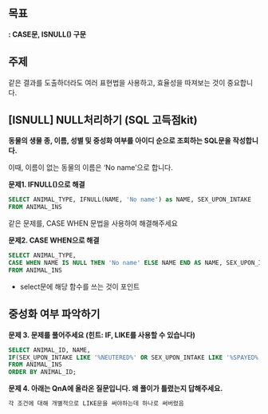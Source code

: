 ## 목표

**: CASE문, ISNULL() 구문**

## 주제

같은 결과를 도출하더라도 여러 표현법을 사용하고, 효율성을 따져보는 것이 중요합니다.

## [ISNULL] NULL처리하기 (SQL 고득점kit)

[](https://school.programmers.co.kr/learn/courses/30/lessons/59410)

**동물의 생물 종, 이름, 성별 및 중성화 여부를 아이디 순으로 조회하는 SQL문을 작성합니다.**

이때, 이름이 없는 동물의 이름은 ‘No name’으로 합니다.

**문제1. IFNULL()으로 해결**

```sql
SELECT ANIMAL_TYPE, IFNULL(NAME, 'No name') as NAME, SEX_UPON_INTAKE
FROM ANIMAL_INS
```

같은 문제를, CASE WHEN 문법을 사용하여 해결해주세요

**문제2. CASE WHEN으로 해결**

```sql
SELECT ANIMAL_TYPE,
CASE WHEN NAME IS NULL THEN 'No name' ELSE NAME END AS NAME, SEX_UPON_INTAKE
FROM ANIMAL_INS
```
- select문에 해당 함수를 쓰는 것이 포인트



## 중성화 여부 파악하기

[](https://school.programmers.co.kr/learn/courses/30/lessons/59409#qna)

**문제 3. 문제를 풀어주세요 (힌트: IF, LIKE를 사용할 수 있습니다)**

```sql
SELECT ANIMAL_ID, NAME, 
IF(SEX_UPON_INTAKE LIKE '%NEUTERED%' OR SEX_UPON_INTAKE LIKE '%SPAYED%', "O", "X")
FROM ANIMAL_INS
ORDER BY ANIMAL_ID;
```

**문제 4. 아래는 QnA에 올라온 질문입니다. 왜 풀이가 틀렸는지 답해주세요.**

[](https://school.programmers.co.kr/questions/80270)

```sql
각 조건에 대해 개별적으로 LIKE문을 써야하는데 하나로 써버렸음
```